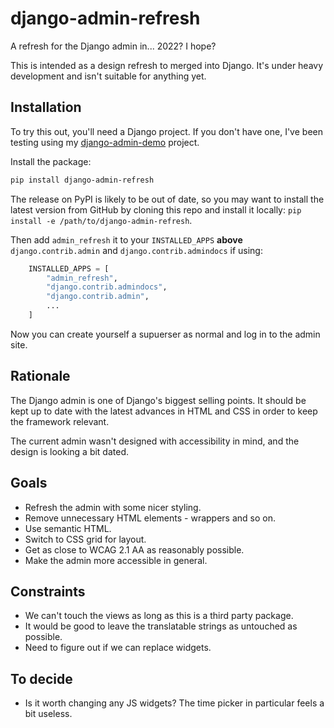 # django-admin-refresh
A refresh for the Django admin in... 2022? I hope?

This is intended as a design refresh to merged into Django.
It's under heavy development and isn't suitable for anything yet.

## Installation

To try this out, you'll need a Django project. If you don't have one,
I've been testing using my
[django-admin-demo](https://github.com/knyghty/django-admin-demo) project.

Install the package:

```bash
pip install django-admin-refresh
```

The release on PyPI is likely to be out of date, so you may want to
install the latest version from GitHub by cloning this repo and
install it locally: `pip install -e /path/to/django-admin-refresh`.

Then add `admin_refresh` it to your `INSTALLED_APPS` **above**
`django.contrib.admin` and `django.contrib.admindocs` if using:

```python
    INSTALLED_APPS = [
        "admin_refresh",
        "django.contrib.admindocs",
        "django.contrib.admin",
        ...
    ]
```

Now you can create yourself a supuerser as normal and log in to the admin site.

## Rationale

The Django admin is one of Django's biggest selling points.
It should be kept up to date with the latest advances in
HTML and CSS in order to keep the framework relevant.

The current admin wasn't designed with accessibility in mind,
and the design is looking a bit dated.

## Goals

- Refresh the admin with some nicer styling.
- Remove unnecessary HTML elements - wrappers and so on.
- Use semantic HTML.
- Switch to CSS grid for layout.
- Get as close to WCAG 2.1 AA as reasonably possible.
- Make the admin more accessible in general.

## Constraints

- We can't touch the views as long as this is a third party package.
- It would be good to leave the translatable strings as untouched as possible.
- Need to figure out if we can replace widgets.

## To decide

- Is it worth changing any JS widgets? The time picker in particular feels a bit useless.
